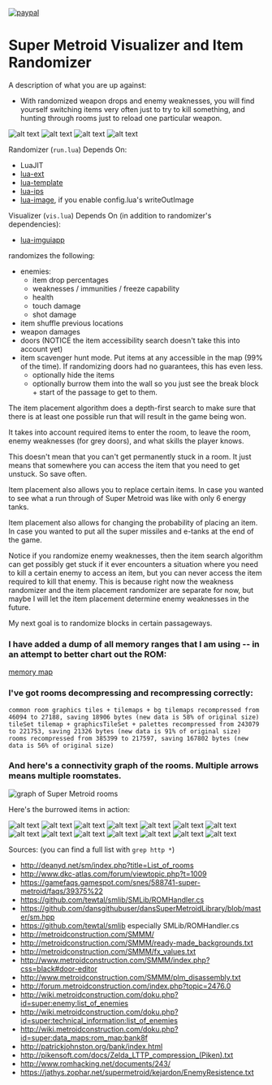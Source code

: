 [![paypal](https://www.paypalobjects.com/en_US/i/btn/btn_donateCC_LG.gif)](https://www.paypal.com/cgi-bin/webscr?cmd=_s-xclick&hosted_button_id=KYWUWS86GSFGL)

# Super Metroid Visualizer and Item Randomizer

A description of what you are up against:
- With randomized weapon drops and enemy weaknesses, you will find yourself switching items very often just to try to kill something, and hunting through rooms just to reload one particular weapon.


![alt text](screenshots/vis1.png)
![alt text](screenshots/vis2.png)
![alt text](screenshots/vis3.png)
![alt text](screenshots/vis4.png)

Randomizer (`run.lua`) Depends On:
- LuaJIT
- [lua-ext](https://github.com/thenumbernine/lua-ext)
- [lua-template](https://github.com/thenumbernine/lua-template)
- [lua-ips](https://github.com/thenumbernine/lua-ips)
- [lua-image](https://github.com/thenumbernine/lua-image), if you enable config.lua's writeOutImage

Visualizer (`vis.lua`) Depends On (in addition to randomizer's dependencies):
- [lua-imguiapp](https://github.com/thenumbernine/lua-imguiapp)

randomizes the following:
- enemies:
	- item drop percentages 
	- weaknesses / immunities / freeze capability
	- health
	- touch damage
	- shot damage
- item shuffle previous locations
- weapon damages
- doors (NOTICE the item accessibility search doesn't take this into account yet)
- item scavenger hunt mode.  Put items at any accessible in the map (99% of the time).  If randomizing doors had no guarantees, this has even less.
	- optionally hide the items
	- optionally burrow them into the wall so you just see the break block + start of the passage to get to them.

The item placement algorithm does a depth-first search to make sure that there is at least one possible run that will result in the game being won.

It takes into account required items to enter the room, to leave the room, enemy weaknesses (for grey doors), and what skills the player knows.

This doesn't mean that you can't get permanently stuck in a room.  It just means that somewhere you can access the item that you need to get unstuck.  So save often.

Item placement also allows you to replace certain items.  In case you wanted to see what a run through of Super Metroid was like with only 6 energy tanks.

Item placement also allows for changing the probability of placing an item.  In case you wanted to put all the super missiles and e-tanks at the end of the game.

Notice if you randomize enemy weaknesses, then the item search algorithm can get possibly get stuck if it ever encounters a situation where you need to kill a certain enemy to access an item, but you can never access the item required to kill that enemy.  This is because right now the weakness randomizer and the item placement randomizer are separate for now, but maybe I will let the item placement determine enemy weaknesses in the future.


My next goal is to randomize blocks in certain passageways.

### I have added a dump of all memory ranges that I am using -- in an attempt to better chart out the ROM:

[memory map](memorymap.txt)

### I've got rooms decompressing and recompressing correctly: ###

```
common room graphics tiles + tilemaps + bg tilemaps recompressed from 46094 to 27188, saving 18906 bytes (new data is 58% of original size)
tileSet tilemap + graphicsTileSet + palettes recompressed from 243079 to 221753, saving 21326 bytes (new data is 91% of original size)
rooms recompressed from 385399 to 217597, saving 167802 bytes (new data is 56% of original size)
```

### And here's a connectivity graph of the rooms.  Multiple arrows means multiple roomstates.

![graph of Super Metroid rooms](roomgraph.svg)


Here's the burrowed items in action:

![alt text](screenshots/pic1.png)
![alt text](screenshots/pic2.png)
![alt text](screenshots/pic3.png)
![alt text](screenshots/pic4.png)
![alt text](screenshots/pic5.png)
![alt text](screenshots/pic6.png)
![alt text](screenshots/pic7.png)
![alt text](screenshots/pic8.png)
![alt text](screenshots/pic9.png)
![alt text](screenshots/pic10.png)
![alt text](screenshots/pic11.png)
![alt text](screenshots/pic12.png)
![alt text](screenshots/pic13.png)
![alt text](screenshots/pic14.png)


Sources: (you can find a full list with `grep http *`)
- http://deanyd.net/sm/index.php?title=List_of_rooms
- http://www.dkc-atlas.com/forum/viewtopic.php?t=1009
- https://gamefaqs.gamespot.com/snes/588741-super-metroid/faqs/39375%22
- https://github.com/tewtal/smlib/SMLib/ROMHandler.cs
- https://github.com/dansgithubuser/dansSuperMetroidLibrary/blob/master/sm.hpp
- https://github.com/tewtal/smlib especially SMLib/ROMHandler.cs
- http://metroidconstruction.com/SMMM/
- http://metroidconstruction.com/SMMM/ready-made_backgrounds.txt
- http://metroidconstruction.com/SMMM/fx_values.txt
- http://www.metroidconstruction.com/SMMM/index.php?css=black#door-editor
- http://www.metroidconstruction.com/SMMM/plm_disassembly.txt
- http://forum.metroidconstruction.com/index.php?topic=2476.0
- http://wiki.metroidconstruction.com/doku.php?id=super:enemy:list_of_enemies
- http://wiki.metroidconstruction.com/doku.php?id=super:technical_information:list_of_enemies
- http://wiki.metroidconstruction.com/doku.php?id=super:data_maps:rom_map:bank8f
- http://patrickjohnston.org/bank/index.html
- http://pikensoft.com/docs/Zelda_LTTP_compression_(Piken).txt
- http://www.romhacking.net/documents/243/
- https://jathys.zophar.net/supermetroid/kejardon/EnemyResistence.txt
